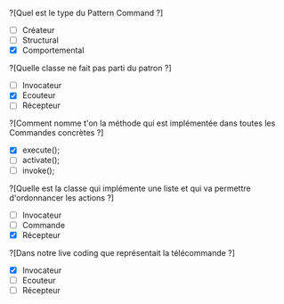 ?[Quel est le type du Pattern Command ?]
-[ ] Créateur
-[ ] Structural
-[x] Comportemental

?[Quelle classe ne fait pas parti du patron ?]
-[ ] Invocateur
-[x] Ecouteur
-[ ] Récepteur

?[Comment nomme t'on la méthode qui est implémentée dans toutes les Commandes concrètes ?]
-[x] execute();
-[ ] activate();
-[ ] invoke();

?[Quelle est la classe qui implémente une liste et qui va permettre d'ordonnancer les actions ?]
-[ ] Invocateur
-[ ] Commande
-[x] Récepteur

?[Dans notre live coding que représentait la télécommande ?]
-[x] Invocateur
-[ ] Ecouteur
-[ ] Récepteur
